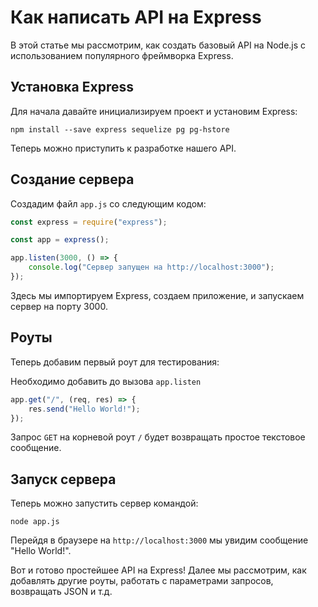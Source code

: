 # Как написать API на Express

В этой статье мы рассмотрим, как создать базовый API на Node.js с использованием популярного фреймворка Express.

## Установка Express

Для начала давайте инициализируем проект и установим Express:

```
npm install --save express sequelize pg pg-hstore
```

Теперь можно приступить к разработке нашего API.

## Создание сервера

Создадим файл `app.js` со следующим кодом:

```js
const express = require("express");

const app = express();

app.listen(3000, () => {
    console.log("Сервер запущен на http://localhost:3000");
});
```

Здесь мы импортируем Express, создаем приложение, и запускаем сервер на порту 3000.

## Роуты

Теперь добавим первый роут для тестирования:

Необходимо добавить до вызова `app.listen`

```js
app.get("/", (req, res) => {
    res.send("Hello World!");
});
```

Запрос `GET` на корневой роут `/` будет возвращать простое текстовое сообщение.

## Запуск сервера

Теперь можно запустить сервер командой:

```
node app.js
```

Перейдя в браузере на `http://localhost:3000` мы увидим сообщение "Hello World!".

Вот и готово простейшее API на Express! Далее мы рассмотрим, как добавлять другие роуты, работать с параметрами запросов, возвращать JSON и т.д.
